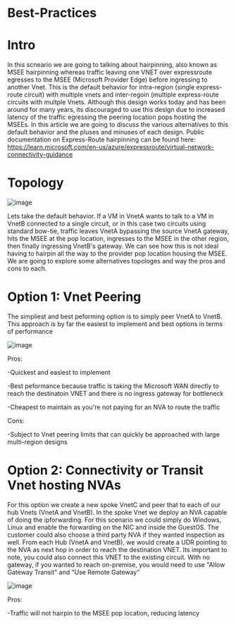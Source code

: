 # Best-Practices

# Intro
In this scneario we are going to talking about hairpinning, also known as MSEE hairpinning whereas traffic leaving one VNET over expressroute egresses to the MSEE (Microsoft Provider Edge) before ingressing to another Vnet. This is the default behavior for intra-region (single express-route circuit) with multiple vnets and inter-regoin (multiple express-route circuits with multple Vnets. Although this design works today and has been around for many years, its discouraged to use this design due to increased latency of the traffic egressing the peering location pops hosting the MSEEs. In this article we are going to discuss the various alternatives to this default behavior and the pluses and minuses of each design. Public documentation on Express-Route hairpinning can be found here: https://learn.microsoft.com/en-us/azure/expressroute/virtual-network-connectivity-guidance

# Topology
![image](https://user-images.githubusercontent.com/55964102/193679955-089ce726-ac9d-422b-92c8-7233fc473436.png)


Lets take the default behavior. If a VM in VnetA wants to talk to a VM in VnetB connected to a single circuit, or in this case two circuits using standard bow-tie, traffic leaves VnetA bypassing the source VnetA gateway, hits the MSEE at the pop location, ingresses to the MSEE in the other region, then finally ingressing VnetB's gateway. We can see how this is not ideal having to hairpin all the way to the provider pop location housing the MSEE. We are going to explore some alternatives topologes and way the pros and cons to each.

# Option 1: Vnet Peering
The simpliest and best peforming option is to simply peer VnetA to VnetB. This approach is by far the easiest to implement and best options in terms of performance

![image](https://user-images.githubusercontent.com/55964102/193679218-82c2394f-3564-4730-b982-f5b07ab99f1a.png)


Pros:

-Quickest and easiest to implement

-Best peformance because traffic is taking the Microsoft WAN directly to reach the destinatoin VNET and there is no ingress gateway for bottleneck

-Cheapest to maintain as you're not paying for an NVA to route the traffic

Cons:

-Subject to Vnet peering limits that can quickly be approached with large multi-region designs

# Option 2: Connectivity or Transit Vnet hosting NVAs
For this option we create a new spoke VnetC and peer that to each of our hub Vnets (VnetA and VnetB). In the spoke Vnet we deploy an NVA capable of doing the ipforwarding. For this scenario we could simply do Windows, Linux and enable the forwarding on the NIC and inside the GuestOS. The customer could also choose a third party NVA if they wanted inspection as well. From each Hub (VnetA and VnetB), we would create a UDR pointing to the NVA as next hop in order to reach the destination VNET. Its important to note, you could also connect this VNET to the existing circuit. With no gateway, if you wanted to reach on-premise, you would need to use "Allow Gateway Transit" and "Use Remote Gateway"

![image](https://user-images.githubusercontent.com/55964102/193691974-85ad8188-52c9-48f9-94f9-b879b4d94afe.png)


Pros:

-Traffic will not hairpin to the MSEE pop location, reducing latency


